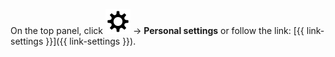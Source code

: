 On the top panel, click ![](../../_assets/tracker/svg/settings.svg) → **Personal settings** or follow the link: [{{ link-settings }}]({{ link-settings }}).
